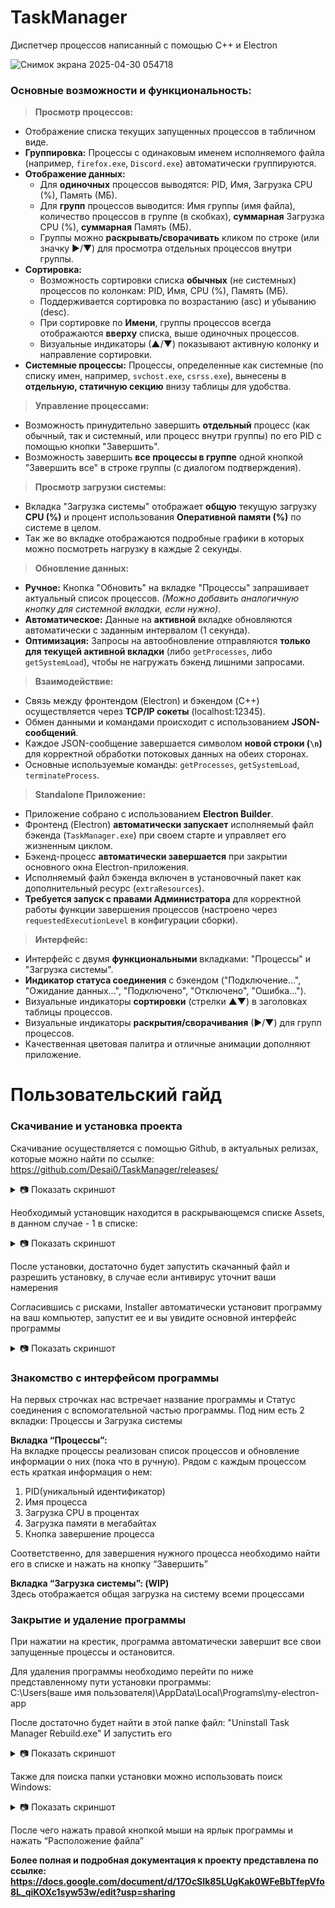 # TaskManager

Диспетчер процессов написанный с помощью C++ и Electron

![Снимок экрана 2025-04-30 054718](https://github.com/user-attachments/assets/30c2f761-abac-41dc-bbea-f9312bf30d63)

### Основные возможности и функциональность:

> **Просмотр процессов:**

*   Отображение списка текущих запущенных процессов в табличном виде.
*   **Группировка:** Процессы с одинаковым именем исполняемого файла (например, `firefox.exe`, `Discord.exe`) автоматически группируются.
*   **Отображение данных:**
    *   Для **одиночных** процессов выводятся: PID, Имя, Загрузка CPU (%), Память (МБ).
    *   Для **групп** процессов выводится: Имя группы (имя файла), количество процессов в группе (в скобках), **суммарная** Загрузка CPU (%), **суммарная** Память (МБ).
    *   Группы можно **раскрывать/сворачивать** кликом по строке (или значку ►/▼) для просмотра отдельных процессов внутри группы.
*   **Сортировка:**
    *   Возможность сортировки списка **обычных** (не системных) процессов по колонкам: PID, Имя, CPU (%), Память (МБ).
    *   Поддерживается сортировка по возрастанию (asc) и убыванию (desc).
    *   При сортировке по **Имени**, группы процессов всегда отображаются **вверху** списка, выше одиночных процессов.
    *   Визуальные индикаторы (▲/▼) показывают активную колонку и направление сортировки.
*   **Системные процессы:** Процессы, определенные как системные (по списку имен, например, `svchost.exe`, `csrss.exe`), вынесены в **отдельную, статичную секцию** внизу таблицы для удобства.

> **Управление процессами:**

*   Возможность принудительно завершить **отдельный** процесс (как обычный, так и системный, или процесс внутри группы) по его PID с помощью кнопки "Завершить".
*   Возможность завершить **все процессы в группе** одной кнопкой "Завершить все" в строке группы (с диалогом подтверждения).

> **Просмотр загрузки системы:**

*   Вкладка "Загрузка системы" отображает **общую** текущую загрузку **CPU (%)** и процент использования **Оперативной памяти (%)** по системе в целом.
*   Так же во вкладке отображаются подробные графики в которых можно посмотреть нагрузку в каждые 2 секунды.

> **Обновление данных:**

*   **Ручное:** Кнопка "Обновить" на вкладке "Процессы" запрашивает актуальный список процессов. *(Можно добавить аналогичную кнопку для системной вкладки, если нужно)*.
*   **Автоматическое:** Данные на **активной** вкладке обновляются автоматически с заданным интервалом (1 секунда).
*   **Оптимизация:** Запросы на автообновление отправляются **только для текущей активной вкладки** (либо `getProcesses`, либо `getSystemLoad`), чтобы не нагружать бэкенд лишними запросами.

> **Взаимодействие:**

*   Связь между фронтендом (Electron) и бэкендом (C++) осуществляется через **TCP/IP сокеты** (localhost:12345).
*   Обмен данными и командами происходит с использованием **JSON-сообщений**.
*   Каждое JSON-сообщение завершается символом **новой строки (`\n`)** для корректной обработки потоковых данных на обеих сторонах.
*   Основные используемые команды: `getProcesses`, `getSystemLoad`, `terminateProcess`.

> **Standalone Приложение:**

*   Приложение собрано с использованием **Electron Builder**.
*   Фронтенд (Electron) **автоматически запускает** исполняемый файл бэкенда (`TaskManager.exe`) при своем старте и управляет его жизненным циклом.
*   Бэкенд-процесс **автоматически завершается** при закрытии основного окна Electron-приложения.
*   Исполняемый файл бэкенда включен в установочный пакет как дополнительный ресурс (`extraResources`).
*   **Требуется запуск с правами Администратора** для корректной работы функции завершения процессов (настроено через `requestedExecutionLevel` в конфигурации сборки).

> **Интерфейс:**

*   Интерфейс с двумя **функциональными** вкладками: "Процессы" и "Загрузка системы".
*   **Индикатор статуса соединения** с бэкендом ("Подключение...", "Ожидание данных...", "Подключено", "Отключено", "Ошибка...").
*   Визуальные индикаторы **сортировки** (стрелки ▲▼) в заголовках таблицы процессов.
*   Визуальные индикаторы **раскрытия/сворачивания** (►/▼) для групп процессов.
*   Качественная цветовая палитра и отличные анимации дополняют приложение.


# Пользовательский гайд

### **Скачивание и установка проекта**

Скачивание осуществляется с помощью Github, в актуальных релизах, которые можно найти по ссылке: https://github.com/Desai0/TaskManager/releases/
<details>
  <summary>📷 Показать скриншот</summary>

  <br>

  <img src="https://github.com/user-attachments/assets/1ee7552b-ef62-4ac8-a24d-7ec17e335bf9" alt="Снимок экрана 2025-04-03 082828">

</details>
  
Необходимый установщик находится в раскрывающемся списке Assets, в данном случае - 1 в списке:

<details>
  <summary>📷 Показать скриншот</summary>

  <br>

  <img src="https://github.com/user-attachments/assets/4ed0013b-296b-413c-b252-1b4b6ff062e3" alt="Снимок экрана 2025-04-03 082828">

</details>

После установки, достаточно будет запустить скачанный файл и разрешить установку, в случае если антивирус уточнит ваши намерения

Согласившись с рисками, Installer автоматически установит программу на ваш компьютер, запустит ее и вы увидите основной интерфейс программы

<details>
  <summary>📷 Показать скриншот</summary>

  <br>

  <img src="https://github.com/user-attachments/assets/ef2b10a7-0179-4df8-9ca8-38117682d18d" alt="Снимок экрана 2025-04-03 082828">

</details>

### **Знакомство с интерфейсом программы**

На первых строчках нас встречает название программы и Статус соединения с вспомогательной частью программы. Под ним есть 2 вкладки: Процессы и Загрузка системы

**Вкладка “Процессы”:** <br>
На вкладке процессы реализован список процессов и обновление информации о них (пока что в ручную). Рядом с каждым процессом есть краткая информация о нем: 
1) PID(уникальный идентификатор)
2) Имя процесса
3) Загрузка CPU в процентах
4) Загрузка памяти в мегабайтах
5) Кнопка завершение процесса

Соответственно, для завершения нужного процесса необходимо найти его в списке и нажать на кнопку “Завершить”


**Вкладка “Загрузка системы”: (WIP)** <br>
Здесь отображается общая загрузка на систему всеми процессами

### **Закрытие и удаление программы**

При нажатии на крестик, программа автоматически завершит все свои запущенные процессы и остановится.

Для удаления программы необходимо перейти по ниже представленному пути установки программы:<br>
C:\Users\(ваше имя пользователя)\AppData\Local\Programs\my-electron-app

После достаточно будет найти в этой папке файл: "Uninstall Task Manager Rebuild.exe"
И запустить его

<details>
  <summary>📷 Показать скриншот</summary>

  <br>

  <img src="https://github.com/user-attachments/assets/157dfd9b-8055-42ec-bf76-fb52c31b3133" alt="Снимок экрана 2025-04-03 082828">

</details>

Также для поиска папки установки можно использовать поиск Windows:

<details>
  <summary>📷 Показать скриншот</summary>

  <br>

  <img src="https://github.com/user-attachments/assets/9a33133a-f6ab-4238-86db-6f9a9a1c7c1b" alt="Снимок экрана 2025-04-03 082828">

</details>

После чего нажать правой кнопкой мыши на ярлык программы и нажать “Расположение файла”


**Более полная и подробная документация к проекту представлена по ссылке: <br>
https://docs.google.com/document/d/17OcSIk85LUgKak0WFeBbTfepVfo8L_qiKOXc1syw53w/edit?usp=sharing**

